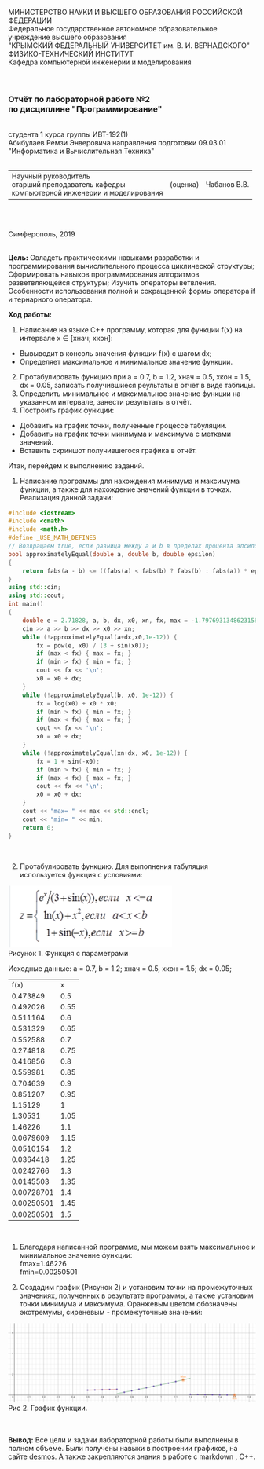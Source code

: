МИНИСТЕРСТВО НАУКИ  И ВЫСШЕГО ОБРАЗОВАНИЯ РОССИЙСКОЙ ФЕДЕРАЦИИ  
Федеральное государственное автономное образовательное учреждение высшего образования  
"КРЫМСКИЙ ФЕДЕРАЛЬНЫЙ УНИВЕРСИТЕТ им. В. И. ВЕРНАДСКОГО"  
ФИЗИКО-ТЕХНИЧЕСКИЙ ИНСТИТУТ  
Кафедра компьютерной инженерии и моделирования
<br/><br/>
​
### Отчёт по лабораторной работе №2 <br/> по дисциплине "Программирование"
<br/>
​
студента 1 курса группы ИВТ-192(1)<br/>
Абибулаев Ремзи Энверовича 
направления подготовки 09.03.01 "Информатика и Вычислительная Техника"
<br/>
​
<table>
<tr><td>Научный руководитель<br/> старший преподаватель кафедры<br/> компьютерной инженерии и моделирования</td>
<td>(оценка)<br/></td>
<td>Чабанов В.В.</td>
</tr>
</table>
<br/><br/>

Симферополь, 2019
<br/><br/>

**Цель:** Овладеть практическими навыками разработки и программирования вычислительного процесса циклической структуры;
Сформировать навыков программирования алгоритмов разветвляющейся структуры;
Изучить операторы ветвления. Особенности использования полной и сокращенной формы оператора if и тернарного оператора.

**Ход работы:**
1. Написание на языке С++ программу, которая для функции f(x) на интервале x ∈ [хнач; xкон]:
- Вывыводит в консоль значения функции f(x) с шагом dx;
- Определяет максимальное и минимальное значение функции.
2. Протабулировать функцию при a = 0.7, b = 1.2, хнач = 0.5, xкон = 1.5, dx = 0.05, записать получившиеся реультаты в отчёт в виде таблицы.
3. Определить минимальное и максимальное значение функции на указанном интервале, занести результаты в отчёт.
4. Построить график функции:
- Добавить на график точки, полученные процессе табуляции.
- Добавить на график точки минимума и максимума с метками значений.
- Вставить скриншот получившегося графика в отчёт.<br>

Итак, перейдем к выполнению заданий.
1. Написание программы для нахождения минимума и максимума функции, а также для нахождение значений функции в точках.
Реализация данной задачи:
```cpp
#include <iostream>
#include <cmath>
#include <math.h> 
#define _USE_MATH_DEFINES
// Возвращаем true, если разница между a и b в пределах процента эпсилона 
bool approximatelyEqual(double a, double b, double epsilon)
{
    return fabs(a - b) <= ((fabs(a) < fabs(b) ? fabs(b) : fabs(a)) * epsilon);
}
using std::cin;
using std::cout;
int main()
{
    double e = 2.71828, a, b, dx, x0, xn, fx, max = -1.7976931348623158e+308, min = 1.7976931348623158e+308;
    cin >> a >> b >> dx >> x0 >> xn;
    while (!approximatelyEqual(a+dx,x0,1e-12)) {
        fx = pow(e, x0) / (3 + sin(x0));
        if (max < fx) { max = fx; }
        if (min > fx) { min = fx; }
        cout << fx << '\n';
        x0 = x0 + dx;
    }
    while (!approximatelyEqual(b, x0, 1e-12)) {
        fx = log(x0) + x0 * x0;
        if (min > fx) { min = fx; }
        if (max < fx) { max = fx; }
        cout << fx << '\n';
        x0 = x0 + dx;
    }
    while (!approximatelyEqual(xn+dx, x0, 1e-12)) {
        fx = 1 + sin(-x0);
        if (min > fx) { min = fx; }
        if (max < fx) { max = fx; }
        cout << fx << '\n';
        x0 = x0 + dx;
    }
    cout << "max= " << max << std::endl;
    cout << "min= " << min;
    return 0;
}

```
<br> 

2. Протабулировать функцию.
Для выполнения табуляция используется функция с условиями:

<img src="resources\pictures\1.PNG"><br>
Рисунок 1. Функция с параметрами

Исходные данные:
a = 0.7, b = 1.2; хнач = 0.5, xкон = 1.5; dx = 0.05;
<table>
  <tbody>
    <tr>
      <td>f(x)</td>
      <td>x</td>    
    </tr>
    <tr>
      <td>0.473849</td>
      <td>0.5</td>  
    </tr>
    <tr>
      <td>0.492026</td>
      <td>0.55</td>
    </tr>
      <td>0.511164</td>
      <td>0.6</td>    
    </tr>
    <tr>
      <td>0.531329</td>
      <td>0.65</td>  
    </tr>
    <tr>
      <td>0.552588</td>
      <td>0.7</td>
    </tr>
       <td>0.274818</td>
      <td>0.75</td>    
    </tr>
    <tr>
      <td>0.416856</td>
      <td>0.8</td>  
    </tr>
    <tr>
      <td>0.559981</td>
      <td>0.85</td>
    </tr>
       <td>0.704639</td>
      <td>0.9</td>    
    </tr>
    <tr>
      <td>0.851207</td>
      <td>0.95</td>  
    </tr>
    <tr>
      <td>1.15129</td>
      <td>1</td>
    </tr>
    <tr>
      <td>1.30531</td>
      <td>1.05</td>
    </tr>
    <tr>
      <td>1.46226</td>
      <td>1.1</td>
    </tr>
    <tr>
      <td>0.0679609</td>
      <td>1.15</td>
    </tr>
    <tr>
      <td>0.0510154</td>
      <td>1.2</td>
    </tr>
    <tr>
      <td>0.0364418</td>
      <td>1.25</td>
    </tr>
    <tr>
      <td>0.0242766</td>
      <td>1.3</td>
    </tr>
    <tr>
      <td>0.0145503</td>
      <td>1.35</td>
    </tr>
    <tr>
      <td>0.00728701</td>
      <td>1.4</td>
    </tr>
    <tr>
      <td>0.00250501</td>
      <td>1.45</td>
    </tr>
     <tr>
      <td>0.00250501</td>
      <td>1.5</td>
    </tr>
  </tbody>
</table><br>

1. Благодаря написанной программе, мы можем взять максимальное и минимальное значение функции:<br>
fmax=1.46226<br>
fmin=0.00250501<br>

1. Создадим график (Рисунок 2) и установим точки на промежуточных значениях, полученных в результате программы, а также установим точки минимума и максимума. Оранжевым цветом обозначены экстремумы, cиреневым - промежуточные значений:
   
<img src="resources\pictures\2.PNG"><br>
Рис 2. График функции.
<br/><br/><br/>

**Вывод:** Все цели и задачи лабораторной работы были выполнены в полном объеме. Были получены навыки в построении  графиков, на сайте [desmos](https://desmos.com "desmos"). А также закрепляются знания в работе с markdown , C++.